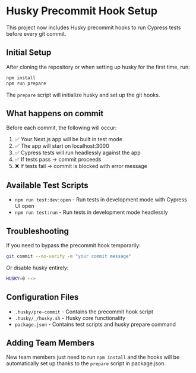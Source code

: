 # Husky Precommit Hook Setup

This project now includes Husky precommit hooks to run Cypress tests before every git commit.

## Initial Setup

After cloning the repository or when setting up husky for the first time, run:

```bash
npm install
npm run prepare
```

The `prepare` script will initialize husky and set up the git hooks.

## What happens on commit

Before each commit, the following will occur:

1. ✅ Your Next.js app will be built in test mode
2. ✅ The app will start on localhost:3000
3. ✅ Cypress tests will run headlessly against the app
4. ✅ If tests pass → commit proceeds
5. ❌ If tests fail → commit is blocked with error message

## Available Test Scripts

- `npm run test:dev:open` - Run tests in development mode with Cypress UI open
- `npm run test:run` - Run tests in development mode headlessly  


## Troubleshooting

If you need to bypass the precommit hook temporarily:

```bash
git commit --no-verify -m "your commit message"
```

Or disable husky entirely:

```bash
HUSKY=0 -->
```

## Configuration Files

- `.husky/pre-commit` - Contains the precommit hook script
- `.husky/_/husky.sh` - Husky core functionality
- `package.json` - Contains test scripts and husky prepare command

## Adding Team Members

New team members just need to run `npm install` and the hooks will be automatically set up thanks to the `prepare` script in package.json.
